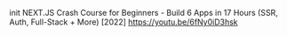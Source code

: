 init
NEXT.JS Crash Course for Beginners - Build 6 Apps in 17 Hours (SSR, Auth, Full-Stack + More) [2022]
https://youtu.be/6fNy0iD3hsk